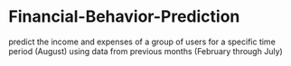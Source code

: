 # Financial-Behavior-Prediction
 predict the income and expenses of a group of users for a specific time period (August) using data from previous months (February through July)
